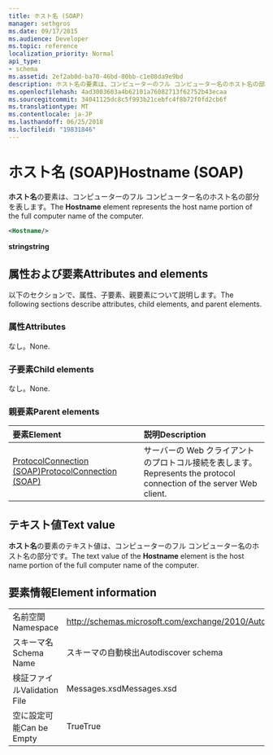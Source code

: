 ```yaml
---
title: ホスト名 (SOAP)
manager: sethgros
ms.date: 09/17/2015
ms.audience: Developer
ms.topic: reference
localization_priority: Normal
api_type:
- schema
ms.assetid: 2ef2ab0d-ba70-46bd-80bb-c1e08da9e9bd
description: ホスト名の要素は、コンピューターのフル コンピューター名のホスト名の部分を表します。
ms.openlocfilehash: 4ad3003603a4b62101a76082713f62752b43ecaa
ms.sourcegitcommit: 34041125dc8c5f993b21cebfc4f8b72f0fd2cb6f
ms.translationtype: MT
ms.contentlocale: ja-JP
ms.lasthandoff: 06/25/2018
ms.locfileid: "19831846"
---
```

# <a name="hostname-soap"></a><span data-ttu-id="a1075-103">ホスト名 (SOAP)</span><span class="sxs-lookup"><span data-stu-id="a1075-103">Hostname (SOAP)</span></span>

<span data-ttu-id="a1075-104">**ホスト名**の要素は、コンピューターのフル コンピューター名のホスト名の部分を表します。</span><span class="sxs-lookup"><span data-stu-id="a1075-104">The **Hostname** element represents the host name portion of the full computer name of the computer.</span></span> 
  
```XML
<Hostname/>
```

 <span data-ttu-id="a1075-105">**string**</span><span class="sxs-lookup"><span data-stu-id="a1075-105">**string**</span></span>
## <a name="attributes-and-elements"></a><span data-ttu-id="a1075-106">属性および要素</span><span class="sxs-lookup"><span data-stu-id="a1075-106">Attributes and elements</span></span>

<span data-ttu-id="a1075-107">以下のセクションで、属性、子要素、親要素について説明します。</span><span class="sxs-lookup"><span data-stu-id="a1075-107">The following sections describe attributes, child elements, and parent elements.</span></span>
  
### <a name="attributes"></a><span data-ttu-id="a1075-108">属性</span><span class="sxs-lookup"><span data-stu-id="a1075-108">Attributes</span></span>

<span data-ttu-id="a1075-109">なし。</span><span class="sxs-lookup"><span data-stu-id="a1075-109">None.</span></span>
  
### <a name="child-elements"></a><span data-ttu-id="a1075-110">子要素</span><span class="sxs-lookup"><span data-stu-id="a1075-110">Child elements</span></span>

<span data-ttu-id="a1075-111">なし。</span><span class="sxs-lookup"><span data-stu-id="a1075-111">None.</span></span>
  
### <a name="parent-elements"></a><span data-ttu-id="a1075-112">親要素</span><span class="sxs-lookup"><span data-stu-id="a1075-112">Parent elements</span></span>

|<span data-ttu-id="a1075-113">**要素**</span><span class="sxs-lookup"><span data-stu-id="a1075-113">**Element**</span></span>|<span data-ttu-id="a1075-114">**説明**</span><span class="sxs-lookup"><span data-stu-id="a1075-114">**Description**</span></span>|
|:-----|:-----|
|[<span data-ttu-id="a1075-115">ProtocolConnection (SOAP)</span><span class="sxs-lookup"><span data-stu-id="a1075-115">ProtocolConnection (SOAP)</span></span>](protocolconnection-soap.md) <br/> |<span data-ttu-id="a1075-116">サーバーの Web クライアントのプロトコル接続を表します。</span><span class="sxs-lookup"><span data-stu-id="a1075-116">Represents the protocol connection of the server Web client.</span></span>  <br/> |
   
## <a name="text-value"></a><span data-ttu-id="a1075-117">テキスト値</span><span class="sxs-lookup"><span data-stu-id="a1075-117">Text value</span></span>

<span data-ttu-id="a1075-118">**ホスト名**の要素のテキスト値は、コンピューターのフル コンピューター名のホスト名の部分です。</span><span class="sxs-lookup"><span data-stu-id="a1075-118">The text value of the **Hostname** element is the host name portion of the full computer name of the computer.</span></span> 
  
## <a name="element-information"></a><span data-ttu-id="a1075-119">要素情報</span><span class="sxs-lookup"><span data-stu-id="a1075-119">Element information</span></span>

|||
|:-----|:-----|
|<span data-ttu-id="a1075-120">名前空間</span><span class="sxs-lookup"><span data-stu-id="a1075-120">Namespace</span></span>  <br/> |http://schemas.microsoft.com/exchange/2010/Autodiscover  <br/> |
|<span data-ttu-id="a1075-121">スキーマ名</span><span class="sxs-lookup"><span data-stu-id="a1075-121">Schema Name</span></span>  <br/> |<span data-ttu-id="a1075-122">スキーマの自動検出</span><span class="sxs-lookup"><span data-stu-id="a1075-122">Autodiscover schema</span></span>  <br/> |
|<span data-ttu-id="a1075-123">検証ファイル</span><span class="sxs-lookup"><span data-stu-id="a1075-123">Validation File</span></span>  <br/> |<span data-ttu-id="a1075-124">Messages.xsd</span><span class="sxs-lookup"><span data-stu-id="a1075-124">Messages.xsd</span></span>  <br/> |
|<span data-ttu-id="a1075-125">空に設定可能</span><span class="sxs-lookup"><span data-stu-id="a1075-125">Can be Empty</span></span>  <br/> |<span data-ttu-id="a1075-126">True</span><span class="sxs-lookup"><span data-stu-id="a1075-126">True</span></span>  <br/> |
   

